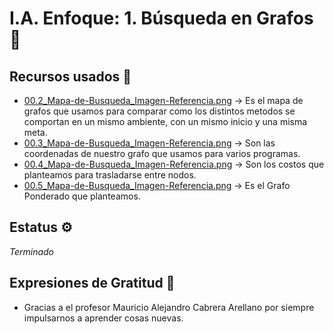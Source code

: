 # I.A. Enfoque: 1. Búsqueda en Grafos 🚀

## Recursos usados 📌
* [00.2_Mapa-de-Busqueda_Imagen-Referencia.png](https://github.com/AlejandraRG57/IA_P2_1.-Busqueda-en-Grafos/blob/main/00.2_Mapa-de-Busqueda_Imagen-Referencia.png) -> Es el mapa de grafos que usamos para comparar como los distintos metodos se comportan en un mismo ambiente, con un mismo inicio y una misma meta.
* [00.3_Mapa-de-Busqueda_Imagen-Referencia.png](https://github.com/AlejandraRG57/IA_P2_1.-Busqueda-en-Grafos/blob/main/00.3_Mapa-de-Busqueda_Imagen-Referencia.png) -> Son las coordenadas de nuestro grafo que usamos para varios programas.
* [00.4_Mapa-de-Busqueda_Imagen-Referencia.png](https://github.com/AlejandraRG57/IA_P2_1.-Busqueda-en-Grafos/blob/main/00.4_Mapa-de-Busqueda_Imagen-Referencia.png) -> Son los costos que planteamos para trasladarse entre nodos.
* [00.5_Mapa-de-Busqueda_Imagen-Referencia.png](https://github.com/AlejandraRG57/IA_P2_1.-Busqueda-en-Grafos/blob/main/00.5_Mapa-de-Busqueda_Imagen-Referencia.png) -> Es el Grafo Ponderado que planteamos.

## Estatus ⚙️
_Terminado_

## Expresiones de Gratitud 🎁
* Gracias a el profesor Mauricio Alejandro Cabrera Arellano por siempre impulsarnos a aprender cosas nuevas.
